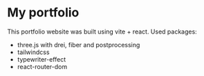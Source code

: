 # My portfolio

This portfolio website was built using vite + react.
Used packages:
 - three.js with drei, fiber and postprocessing
 - tailwindcss
 - typewriter-effect
 - react-router-dom